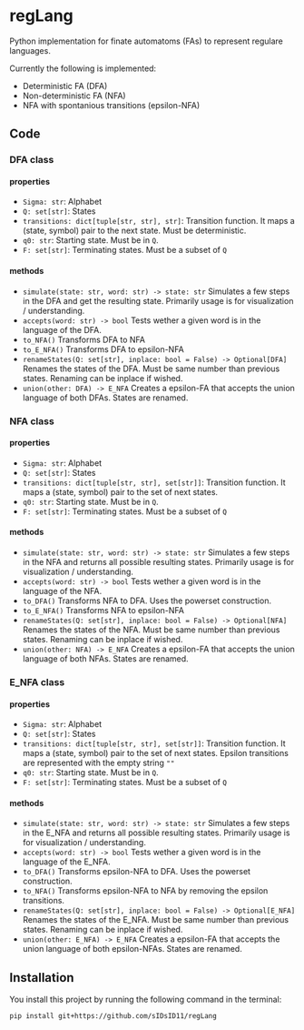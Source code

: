 # regLang

Python implementation for finate automatoms (FAs) to represent regulare languages.

Currently the following is implemented:

- Deterministic FA (DFA)
- Non-deterministic FA (NFA)
- NFA with spontanious transitions (epsilon-NFA)

## Code

### DFA class

#### properties

- `Sigma: str`: Alphabet
- `Q: set[str]`: States
- `transitions: dict[tuple[str, str], str]`: Transition function. It maps a (state, symbol) pair to the next state. Must be deterministic.
- `q0: str`: Starting state. Must be in `Q`.
- `F: set[str]`: Terminating states. Must be a subset of `Q`

#### methods

- `simulate(state: str, word: str) -> state: str` Simulates a few steps in the DFA and get the resulting state. Primarily usage is for visualization / understanding.
- `accepts(word: str) -> bool` Tests wether a given word is in the language of the DFA.
- `to_NFA()` Transforms DFA to NFA
- `to_E_NFA()` Transforms DFA to epsilon-NFA
- `renameStates(Q: set[str], inplace: bool = False) -> Optional[DFA]` Renames the states of the DFA. Must be same number than previous states. Renaming can be inplace if wished.
- `union(other: DFA) -> E_NFA` Creates a epsilon-FA that accepts the union language of both DFAs. States are renamed.

### NFA class

#### properties

- `Sigma: str`: Alphabet
- `Q: set[str]`: States
- `transitions: dict[tuple[str, str], set[str]]`: Transition function. It maps a (state, symbol) pair to the set of next states.
- `q0: str`: Starting state. Must be in `Q`.
- `F: set[str]`: Terminating states. Must be a subset of `Q`

#### methods

- `simulate(state: str, word: str) -> state: str` Simulates a few steps in the NFA and returns all possible resulting states. Primarily usage is for visualization / understanding.
- `accepts(word: str) -> bool` Tests wether a given word is in the language of the NFA.
- `to_DFA()` Transforms NFA to DFA. Uses the powerset construction.
- `to_E_NFA()` Transforms NFA to epsilon-NFA
- `renameStates(Q: set[str], inplace: bool = False) -> Optional[NFA]` Renames the states of the NFA. Must be same number than previous states. Renaming can be inplace if wished.
- `union(other: NFA) -> E_NFA` Creates a epsilon-FA that accepts the union language of both NFAs. States are renamed.

### E_NFA class

#### properties

- `Sigma: str`: Alphabet
- `Q: set[str]`: States
- `transitions: dict[tuple[str, str], set[str]]`: Transition function. It maps a (state, symbol) pair to the set of next states. Epsilon transitions are represented with the empty string `""`
- `q0: str`: Starting state. Must be in `Q`.
- `F: set[str]`: Terminating states. Must be a subset of `Q`

#### methods

- `simulate(state: str, word: str) -> state: str` Simulates a few steps in the E_NFA and returns all possible resulting states. Primarily usage is for visualization / understanding.
- `accepts(word: str) -> bool` Tests wether a given word is in the language of the E_NFA.
- `to_DFA()` Transforms epsilon-NFA to DFA. Uses the powerset construction.
- `to_NFA()` Transforms epsilon-NFA to NFA by removing the epsilon transitions.
- `renameStates(Q: set[str], inplace: bool = False) -> Optional[E_NFA]` Renames the states of the E_NFA. Must be same number than previous states. Renaming can be inplace if wished.
- `union(other: E_NFA) -> E_NFA` Creates a epsilon-FA that accepts the union language of both epsilon-NFAs. States are renamed.

## Installation

You install this project by running the following command in the terminal:

```bash
pip install git+https://github.com/sIDsID11/regLang
```
